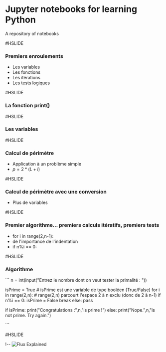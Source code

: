 # Jupyter notebooks for learning Python

A repository of notebooks

#HSLIDE

### Premiers enroulements

- Les variables
- Les fonctions
- Les itérations
- Les tests logiques

#HSLIDE

### La fonction print()

#HSLIDE

### Les variables

#HSLIDE

### Calcul de périmètre

- Application à un problème simple
- $p = 2*(L+l)$

#HSLIDE

### Calcul de périmètre avec une conversion

- Plus de variables

#HSLIDE

### Premier algorithme... premiers calculs itératifs, premiers tests

- for i in range(2,n-1):
- de l'importance de l'indentation
- if n%i == 0:

#HSLIDE

### Algorithme

``̀`
n = int(input("Entrez le nombre dont on veut tester la primalité : "))

isPrime = True      # isPrime est une variable de type booléen (True/False)
for i in range(2,n): # range(2,n) parcourt l'espace 2 à n exclu (donc de 2 à n-1)
    if n%i == 0:
        isPrime = False
        break
    else:
        pass

if isPrime:
    print("Congratulations :",n,"is prime !")
else:
    print("Nope.",n,"is not prime. Try again.")

``̀`

#HSLIDE

!-- ![Flux Explained](https://facebook.github.io/flux/img/flux-simple-f8-diagram-explained-1300w.png)
